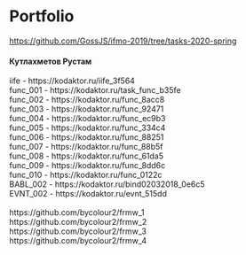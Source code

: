 # Portfolio

https://github.com/GossJS/ifmo-2019/tree/tasks-2020-spring
<h4 id="author" title="GossJS">Кутлахметов Рустам</h4>
iife - https://kodaktor.ru/iife_3f564<br>
func_001 - https://kodaktor.ru/task_func_b35fe <br>
func_002 - https://kodaktor.ru/func_8acc8<br>
func_003 - https://kodaktor.ru/func_92471<br>
func_004 - https://kodaktor.ru/func_ec9b3<br>
func_005 - https://kodaktor.ru/func_334c4<br>
func_006 - https://kodaktor.ru/func_88251<br>
func_007 - https://kodaktor.ru/func_88b5f<br>
func_008 - https://kodaktor.ru/func_61da5<br>
func_009 - https://kodaktor.ru/func_8dd6c<br>
func_010 - https://kodaktor.ru/func_0122c<br>
BABL_002 - https://kodaktor.ru/bind02032018_0e6c5<br>
EVNT_002 - https://kodaktor.ru/evnt_515dd<br>
<br>
https://github.com/bycolour2/frmw_1<br>
https://github.com/bycolour2/frmw_2<br>
https://github.com/bycolour2/frmw_3<br>
https://github.com/bycolour2/frmw_4<br>
